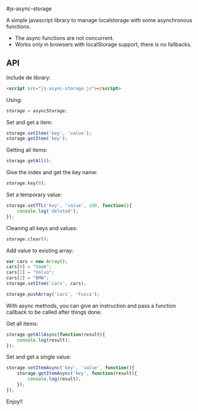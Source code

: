 #js-async-storage

A simple javascript library to manage localstorage with some asynchronous functions.

- The async functions are not concurrent.
- Works only in browsers with localStorage support, there is no fallbacks.

## API

Include de library:

```html
<script src="js-async-storage.js"></script>
```
Using:

```javascript
storage = asyncStorage;
```

Set and get a item:

```javascript
storage.setItem('key', 'value');
storage.getItem('key');
```

Getting all items:

```javascript
storage.getAll();
```

Give the index and get the key name:

```javascript
storage.key(0);
```

Set a temporary value:

```javascript
storage.setTTL('key', 'value', 100, function(){
    console.log('deleted');
});
```

Cleaning all keys and values:


```javascript
storage.clear();
```

Add value to existing array:

```javascript
var cars = new Array();
cars[0] = "Saab";
cars[1] = "Volvo";
cars[2] = "BMW";
storage.setItem('cars', cars);

storage.pushArray('cars', 'Fusca');
```

With async methods, you can give an instruction and pass a function callback to be called after things done.

Get all items:

```javascript
storage.getAllAsync(function(result){
    console.log(result);
});

```

Set and get a single value:

```javascript
storage.setItemAsync('key', 'value', function(){
    storage.getItemAsync('key', function(result){
        console.log(result);
    });
});
```

Enjoy!!

